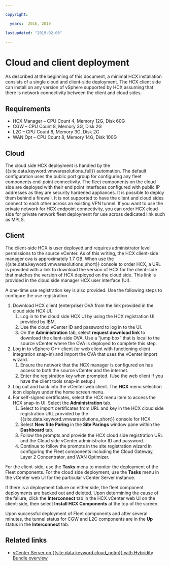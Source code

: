 ```yaml
---

copyright:

  years:  2016, 2019

lastupdated: "2019-02-06"

---
```


# Cloud and client deployment

As described at the beginning of this document, a minimal HCX installation
consists of a single cloud and client-side deployment. The HCX client
side can install on any version of vSphere supported by HCX assuming that
there is network connectivity between the client and cloud sides.

## Requirements
- HCX Manager – CPU Count 4, Memory 12G, Disk 60G
- CGW – CPU Count 8, Memory 3G, Disk 2G
- L2C – CPU Count 8, Memory 3G, Disk 2G
- WAN Opt – CPU Count 8, Memory 14G, Disk 100G

##	Cloud

The cloud side HCX deployment is handled by the {{site.data.keyword.vmwaresolutions_full}} automation. The default configuration uses the public port
group for configuring any fleet components end-point connectivity. The
fleet components on the cloud side are deployed with their end point
interfaces configured with public IP addresses as they are security hardened
appliances. It is possible to deploy them behind a firewall. It is not
supported to have the client and cloud sides connect to
each other across an existing VPN tunnel. If you want to use
the private network for HCX endpoint connectivity, you can order HCX
cloud side for private network fleet deployment for use across dedicated
link such as MPLS.

## Client

The client-side HCX is user deployed and requires administrator
level permissions to the source vCenter. As of this writing, the HCX
client-side manager ova is approximately 1.7 GB. When use the {{site.data.keyword.vmwaresolutions_short}} console to order
HCX, a URL is provided with
a link to download the version of HCX for the client-side that matches
the version of HCX deployed on the cloud side. This link is provided in
the cloud side manager HCX user interface (UI).

A one-time use registration key is also provided. Use the following steps to configure the use registration.

1. Download HCX client (enterprise) OVA from the link provided in the
cloud side HCX UI.
    1. Log in to the cloud side HCX UI by using the HCX registration UI provided by IBM.
    2. Use the cloud vCenter ID and password to log in to the UI.
    3. On the **Administration** tab, select **request download link** to download the client-side OVA. Use a “jump box” that is local to the source vCenter where the OVA is deployed to complete this step.
2. Log in to vSphere C++ client (or web client with functioning client integration snap-in) and import the OVA that uses the vCenter import wizard.
    1. Ensure the network that the HCX manager is configured on has access to both the source vCenter and the internet.  
    2. Enter the registration key when prompted. (Use the web client if you have the client tools snap-in setup.)  
3. Log out and back into the vCenter web client. The **HCX** menu selection icon displays under the home screen menu.
4. For self-signed certificates, select the HCX menu item to access the HCX snap-in UI. Select the **Administration** tab.
    1. Select to import certificates from URL and key in the HCX cloud side registration URL provided by the {{site.data.keyword.vmwaresolutions_short}} console for HCX.
    2. Select **New Site Paring** in the **Site Parings** window pane within the **Dashboard** tab.
    3. Follow the prompts and provide the HCX cloud side registration URL and the Cloud side vCenter administrator ID and password.
    4. Continue to follow the prompts in the site registration wizard in configuring the Fleet components including the Cloud Gateway, Layer 2 Concentrator, and WAN Optimizer.  

For the client-side, use the **Tasks** menu to monitor the deployment of the Fleet components. For the cloud side deployment, use the **Tasks** menu in the vCenter web UI for the particular vCenter Server instance.

If there is a deployment failure on
either side, the fleet component deployments are backed out and
deleted. Upon determining the cause of the failure, click the **Interconnect** tab in the HCX vCenter web UI on the client-side, then
select **Install HCX Components** at the top of the screen.

Upon successful deployment of Fleet components and after several
minutes, the tunnel status for CGW and L2C components are in the **Up** status in the **Interconnect** tab.

## Related links

* [vCenter Server on {{site.data.keyword.cloud_notm}} with Hybridity Bundle
overview](/docs/services/vmwaresolutions/archiref/vcs/vcs-hybridity-intro.html)   
